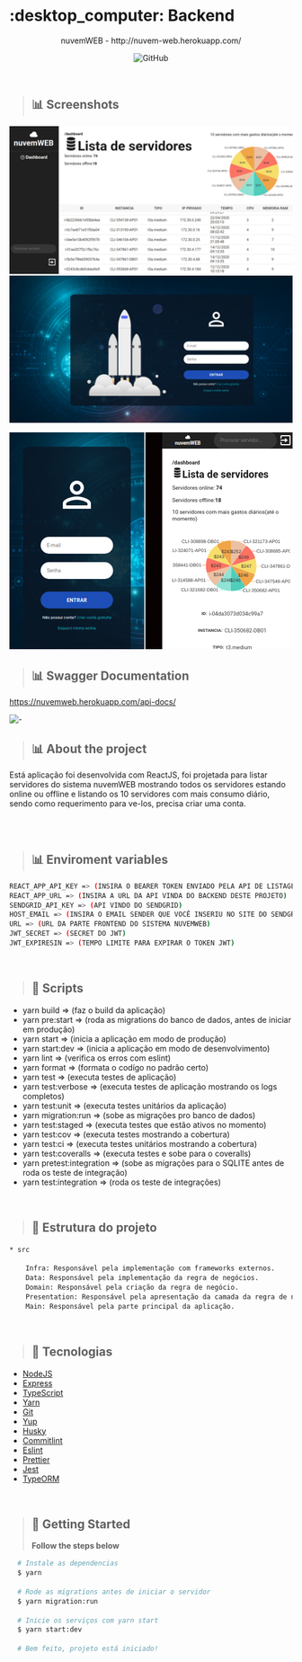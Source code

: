 <h1>:desktop_computer: Backend</h1>

<p align="center">nuvemWEB - http://nuvem-web.herokuapp.com/</a></p>

<p align="center">
  <img alt="GitHub" src="https://img.shields.io/badge/license-MIT-orange?color=%237D40E7">
</p>

</br>

> ## :bar_chart: Screenshots

<img src="https://github.com/IgorCruzz/recrutamento-front-end/blob/master/screenshots/Dashboard.jpg" alt="-" />
<img src="https://github.com/IgorCruzz/recrutamento-front-end/blob/master/screenshots/Signin.jpg" alt="-" />
<p align="center"><img src="https://github.com/IgorCruzz/recrutamento-front-end/blob/master/screenshots/mobile.jpg" alt="-" /></>

</br>

> ## :bar_chart: Swagger Documentation

https://nuvemweb.herokuapp.com/api-docs/

<img src="https://github.com/IgorCruzz/recrutamento-backend-end/blob/master/screenshots/swagger.jpg" alt="-" />

</br>

> ## :bar_chart: About the project

Está aplicação foi desenvolvida com ReactJS, foi projetada para listar servidores do sistema nuvemWEB mostrando todos os servidores estando online ou offline e listando os 10 servidores com mais consumo diário, sendo como requerimento para ve-los, precisa criar uma conta.

</br>

</br>

> ## :bar_chart: Enviroment variables

```bash
REACT_APP_API_KEY => (INSIRA O BEARER TOKEN ENVIADO PELA API DE LISTAGEM DE SERVIDORES)
REACT_APP_URL => (INSIRA A URL DA API VINDA DO BACKEND DESTE PROJETO)
SENDGRID_API_KEY => (API VINDO DO SENDGRID)
HOST_EMAIL => (INSIRA O EMAIL SENDER QUE VOCÊ INSERIU NO SITE DO SENDGRID)
URL => (URL DA PARTE FRONTEND DO SISTEMA NUVEMWEB)
JWT_SECRET => (SECRET DO JWT)
JWT_EXPIRESIN => (TEMPO LIMITE PARA EXPIRAR O TOKEN JWT)
```

</br>

> ## :key: Scripts

- yarn build => (faz o build da aplicação)
- yarn pre:start => (roda as migrations do banco de dados, antes de iniciar em produção)
- yarn start => (inicia a aplicação em modo de produção)
- yarn start:dev => (inicia a aplicação em modo de desenvolvimento)
- yarn lint => (verifica os erros com eslint)
- yarn format => (formata o codígo no padrão certo)
- yarn test => (executa testes de aplicação)
- yarn test:verbose => (executa testes de aplicação mostrando os logs completos)
- yarn test:unit => (executa testes unitários da aplicação)
- yarn migration:run => (sobe as migrações pro banco de dados)
- yarn test:staged => (executa testes que estão ativos no momento)
- yarn test:cov => (executa testes mostrando a cobertura)
- yarn test:ci => (executa testes unitários mostrando a cobertura)
- yarn test:coveralls => (executa testes e sobe para o coveralls)
- yarn pretest:integration => (sobe as migrações para o SQLITE antes de roda os teste de integração)
- yarn test:integration => (roda os teste de integrações)

</br>

> ## :hammer: Estrutura do projeto

```bash
* src

    Infra: Responsável pela implementação com frameworks externos.
    Data: Responsável pela implementação da regra de negócios.
    Domain: Responsável pela criação da regra de negócio.
    Presentation: Responsável pela apresentação da camada da regra de negócio.
    Main: Responsável pela parte principal da aplicação.

```

</br>

> ## :rocket: Tecnologias

- [NodeJS](https://nodejs.org/en/)
- [Express](https://expressjs.com/pt-br/)
- [TypeScript](https://www.typescriptlang.org/)
- [Yarn](https://github.com/yarnpkg/yarn)
- [Git](https://github.com/git/git)
- [Yup](https://github.com/jquense/yup)
- [Husky](https://github.com/typicode/husky)
- [Commitlint](https://github.com/conventional-changelog/commitlint)
- [Eslint](https://eslint.org/)
- [Prettier](https://prettier.io/)
- [Jest](https://jestjs.io/)
- [TypeORM](https://typeorm.io/)

</br>

> ## :key: Getting Started
>
> **Follow the steps below**

```bash
  # Instale as dependencias
  $ yarn

  # Rode as migrations antes de iniciar o servidor
  $ yarn migration:run

  # Inicie os serviços com yarn start
  $ yarn start:dev

  # Bem feito, projeto está iniciado!
```
